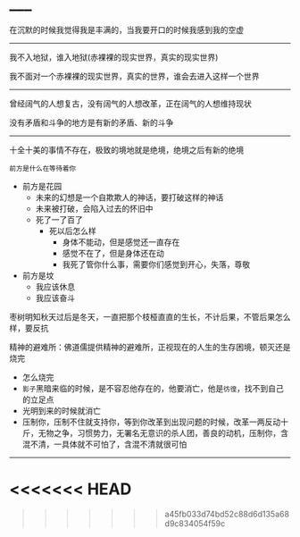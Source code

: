 # ___

在沉默的时候我觉得我是丰满的，当我要开口的时候我感到我的空虚

-----

我不入地狱，谁入地狱(赤裸裸的现实世界，真实的现实世界)

我不面对一个赤裸裸的现实世界，真实的世界，谁会去进入这样一个世界

---

曾经阔气的人想复古，没有阔气的人想改革，正在阔气的人想维持现状

没有矛盾和斗争的地方是有新的矛盾、新的斗争

---

十全十美的事情不存在，极致的境地就是绝境，绝境之后有新的绝境

`前方是什么在等待着你`

- 前方是花园
  - 未来的幻想是一个自欺欺人的神话，要打破这样的神话
  - 未来被打破，会陷入过去的怀旧中
  - 死了一了百了
    - 死以后怎么样
      - 身体不能动，但是感觉还一直存在
      - 感觉不在了，但是身体还在动
      - 我死了管你什么事，需要你们感觉到开心，失落，尊敬
- 前方是坟
  - 我应该休息
  - 我应该奋斗

枣树明知秋天过后是冬天，一直把那个枝桠直直的生长，不计后果，不管后果怎么样，要反抗

精神的避难所：佛道儒提供精神的避难所，正视现在的人生的生存困境，顿灭还是烧完

- 怎么烧完
- `影子`黑暗来临的时候，是不容忍他存在的，他要消亡，他是`彷徨`，找不到自己的立足点
- 光明到来的时候就消亡
- 压制你，压制不住就支持你，等到你改革到出现问题的时候，改革一两反动十斤，无物之争，习惯势力，无署名无意识的杀人团，善良的动机，压制你，含混不清，一具体就不可怕了，含混不清就很可怕

---
<<<<<<< HEAD
=======




>>>>>>> a45fb033d74bd52c88d6d135a68d9c834054f59c
